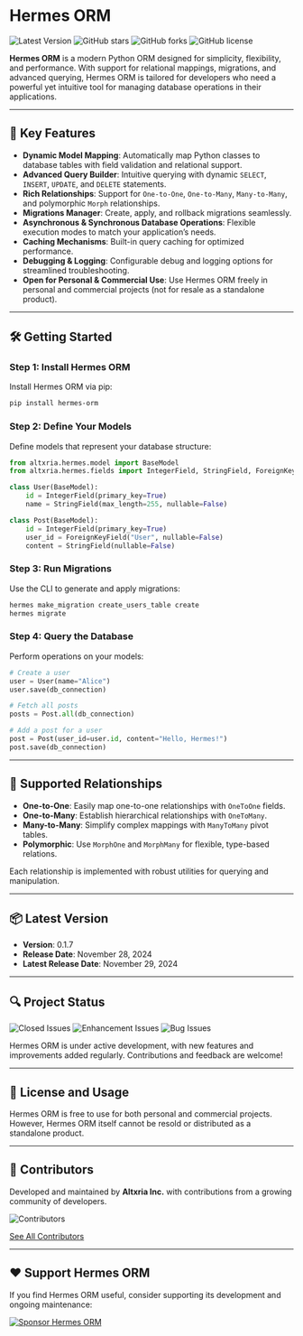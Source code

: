 
# Hermes ORM

![Latest Version](https://img.shields.io/github/v/release/altxriainc/hermes)
![GitHub stars](https://img.shields.io/github/stars/altxriainc/hermes?style=social)
![GitHub forks](https://img.shields.io/github/forks/altxriainc/hermes?style=social)
![GitHub license](https://img.shields.io/github/license/altxriainc/hermes)

**Hermes ORM** is a modern Python ORM designed for simplicity, flexibility, and performance. With support for relational mappings, migrations, and advanced querying, Hermes ORM is tailored for developers who need a powerful yet intuitive tool for managing database operations in their applications.

---

## 🚀 Key Features

- **Dynamic Model Mapping**: Automatically map Python classes to database tables with field validation and relational support.
- **Advanced Query Builder**: Intuitive querying with dynamic `SELECT`, `INSERT`, `UPDATE`, and `DELETE` statements.
- **Rich Relationships**: Support for `One-to-One`, `One-to-Many`, `Many-to-Many`, and polymorphic `Morph` relationships.
- **Migrations Manager**: Create, apply, and rollback migrations seamlessly.
- **Asynchronous & Synchronous Database Operations**: Flexible execution modes to match your application’s needs.
- **Caching Mechanisms**: Built-in query caching for optimized performance.
- **Debugging & Logging**: Configurable debug and logging options for streamlined troubleshooting.
- **Open for Personal & Commercial Use**: Use Hermes ORM freely in personal and commercial projects (not for resale as a standalone product).

---

## 🛠️ Getting Started

### Step 1: Install Hermes ORM

Install Hermes ORM via pip:

```bash
pip install hermes-orm
```

### Step 2: Define Your Models

Define models that represent your database structure:

```python
from altxria.hermes.model import BaseModel
from altxria.hermes.fields import IntegerField, StringField, ForeignKeyField

class User(BaseModel):
    id = IntegerField(primary_key=True)
    name = StringField(max_length=255, nullable=False)

class Post(BaseModel):
    id = IntegerField(primary_key=True)
    user_id = ForeignKeyField("User", nullable=False)
    content = StringField(nullable=False)
```

### Step 3: Run Migrations

Use the CLI to generate and apply migrations:

```bash
hermes make_migration create_users_table create
hermes migrate
```

### Step 4: Query the Database

Perform operations on your models:

```python
# Create a user
user = User(name="Alice")
user.save(db_connection)

# Fetch all posts
posts = Post.all(db_connection)

# Add a post for a user
post = Post(user_id=user.id, content="Hello, Hermes!")
post.save(db_connection)
```

---

## 🧩 Supported Relationships

- **One-to-One**: Easily map one-to-one relationships with `OneToOne` fields.
- **One-to-Many**: Establish hierarchical relationships with `OneToMany`.
- **Many-to-Many**: Simplify complex mappings with `ManyToMany` pivot tables.
- **Polymorphic**: Use `MorphOne` and `MorphMany` for flexible, type-based relations.

Each relationship is implemented with robust utilities for querying and manipulation.

---

## 📦 Latest Version

- **Version**: 0.1.7  
- **Release Date**: November 28, 2024
- **Latest Release Date**: November 29, 2024

---

## 🔍 Project Status

![Closed Issues](https://img.shields.io/github/issues-closed/altxriainc/hermes)
![Enhancement Issues](https://img.shields.io/github/issues/altxriainc/hermes/enhancement)
![Bug Issues](https://img.shields.io/github/issues/altxriainc/hermes/bug)

Hermes ORM is under active development, with new features and improvements added regularly. Contributions and feedback are welcome!

---

## 📜 License and Usage

Hermes ORM is free to use for both personal and commercial projects. However, Hermes ORM itself cannot be resold or distributed as a standalone product.

---

## 🤝 Contributors

Developed and maintained by **Altxria Inc.** with contributions from a growing community of developers.

![Contributors](https://contrib.rocks/image?repo=altxriainc/hermes)

[See All Contributors](https://github.com/altxriainc/hermes/graphs/contributors)

---

## ❤️ Support Hermes ORM

If you find Hermes ORM useful, consider supporting its development and ongoing maintenance:

[![Sponsor Hermes ORM](https://img.shields.io/badge/Sponsor-Hermes%20ORM-blue?logo=github-sponsors)](https://github.com/sponsors/altxriainc)
